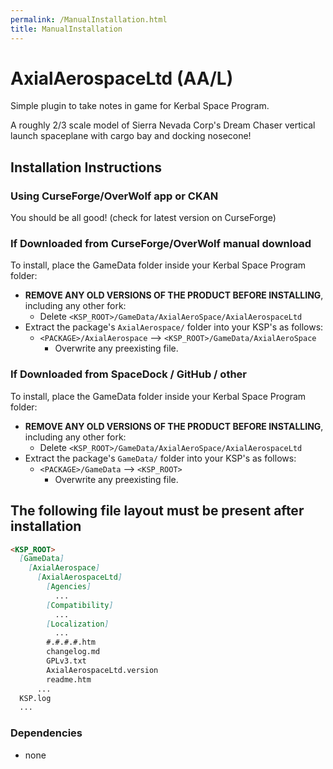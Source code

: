 ```yaml
---
permalink: /ManualInstallation.html
title: ManualInstallation
---
```


<!-- ManualInstallation.md v1.1.0.0
AxialAerospaceLtd (AA/L)
created: 01 Oct 2019
updated: 02 Mar 2022 -->

<!-- based upon work by Lisias -->

# AxialAerospaceLtd (AA/L)

 Simple plugin to take notes in game for Kerbal Space Program.

A roughly 2/3 scale model of Sierra Nevada Corp's Dream Chaser vertical launch spaceplane with cargo bay and docking nosecone!

## Installation Instructions

### Using CurseForge/OverWolf app or CKAN

You should be all good! (check for latest version on CurseForge)

### If Downloaded from CurseForge/OverWolf manual download

To install, place the GameData folder inside your Kerbal Space Program folder:

* **REMOVE ANY OLD VERSIONS OF THE PRODUCT BEFORE INSTALLING**, including any other fork:
  * Delete `<KSP_ROOT>/GameData/AxialAeroSpace/AxialAerospaceLtd`
* Extract the package's `AxialAerospace/` folder into your KSP's as follows:
  * `<PACKAGE>/AxialAerospace` --> `<KSP_ROOT>/GameData/AxialAeroSpace`
    * Overwrite any preexisting file.

### If Downloaded from SpaceDock / GitHub / other

To install, place the GameData folder inside your Kerbal Space Program folder:

* **REMOVE ANY OLD VERSIONS OF THE PRODUCT BEFORE INSTALLING**, including any other fork:
  * Delete `<KSP_ROOT>/GameData/AxialAeroSpace/AxialAerospaceLtd`
* Extract the package's `GameData/` folder into your KSP's as follows:
  * `<PACKAGE>/GameData` --> `<KSP_ROOT>`
    * Overwrite any preexisting file.

## The following file layout must be present after installation

```markdown
<KSP_ROOT>
  [GameData]
    [AxialAerospace]
      [AxialAerospaceLtd]
        [Agencies]
          ...
        [Compatibility]
          ...
        [Localization]
          ...
        #.#.#.#.htm
        changelog.md
        GPLv3.txt
        AxialAerospaceLtd.version
        readme.htm
      ...
  KSP.log
  ...
```

### Dependencies

* none
